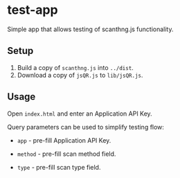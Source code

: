 # test-app

Simple app that allows testing of scanthng.js functionality.


## Setup

1. Build a copy of `scanthng.js` into `../dist`.
2. Download a copy of `jsQR.js` to `lib/jsQR.js`.


## Usage

Open `index.html` and enter an Application API Key.

Query parameters can be used to simplify testing flow:

* `app` - pre-fill Application API Key.

* `method` - pre-fill scan method field.

* `type` - pre-fill scan type field.
